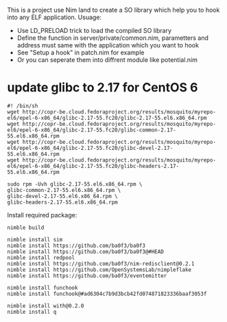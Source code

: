 This is a project use Nim land to create a SO library which help you to hook into any ELF application.
Usuage:
- Use LD_PRELOAD trick to load the compiled SO library
- Define the function in server/private/common.nim, parametters and address must same with the application which you want to hook
- See "Setup a hook" in patch.nim for example
- Or you can seperate them into diffrent module like potential.nim

# update glibc to 2.17 for CentOS 6
```shell
#! /bin/sh
wget http://copr-be.cloud.fedoraproject.org/results/mosquito/myrepo-el6/epel-6-x86_64/glibc-2.17-55.fc20/glibc-2.17-55.el6.x86_64.rpm
wget http://copr-be.cloud.fedoraproject.org/results/mosquito/myrepo-el6/epel-6-x86_64/glibc-2.17-55.fc20/glibc-common-2.17-55.el6.x86_64.rpm
wget http://copr-be.cloud.fedoraproject.org/results/mosquito/myrepo-el6/epel-6-x86_64/glibc-2.17-55.fc20/glibc-devel-2.17-55.el6.x86_64.rpm
wget http://copr-be.cloud.fedoraproject.org/results/mosquito/myrepo-el6/epel-6-x86_64/glibc-2.17-55.fc20/glibc-headers-2.17-55.el6.x86_64.rpm

sudo rpm -Uvh glibc-2.17-55.el6.x86_64.rpm \
glibc-common-2.17-55.el6.x86_64.rpm \
glibc-devel-2.17-55.el6.x86_64.rpm \
glibc-headers-2.17-55.el6.x86_64.rpm
```

Install required package:

```
nimble build

nimble install sim
nimble install https://github.com/ba0f3/ba0f3
nimble install https://github.com/ba0f3/ba0f3@#HEAD
nimble install redpool
nimble install https://github.com/ba0f3/nim-redisclient@0.2.1
nimble install https://github.com/OpenSystemsLab/nimpleflake
nimble install https://github.com/ba0f3/eventemitter

nimble install funchook
nimble install funchook@#ad6304c7b9d3bcb42fd074871823336baaf3053f

nimble install with@0.2.0
nimble install q
```
